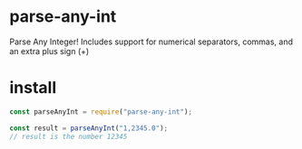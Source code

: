# parse-any-int
Parse Any Integer!  Includes support for numerical separators, commas, and an extra plus sign (+)

# install
```js
const parseAnyInt = require("parse-any-int");

const result = parseAnyInt("1,2345.0");
// result is the number 12345
```
